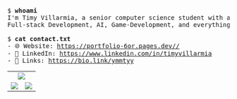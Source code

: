 <pre>
$ <strong>whoami</strong>
I'm Timy Villarmia, a senior computer science student with a wide range of interests 
Full-stack Development, AI, Game-Development, and everything in between.
  
$ <strong>cat contact.txt</strong>
- 🌐 Website: <a href="https://portfolio-6or.pages.dev/">https://portfolio-6or.pages.dev//</a>  
- 💼 LinkedIn: <a href="https://www.linkedin.com/in/timyvillarmia">https://www.linkedin.com/in/timyvillarmia</a>  
- 🔗 Links: <a href="https://bio.link/ymmtyy">https://bio.link/ymmtyy</a>  
</pre>

<table align="center" width="100%"> 
  <tr> 
    <td align="center" colspan="2"> 
     <img src="https://github-profile-summary-cards.vercel.app/api/cards/profile-details?username=TimyVillarmia&theme=dark"/>
    </td> 
  </tr> 
   <tr> 
    <td align="center"> 
       <img src="https://github-readme-stats.vercel.app/api?username=TimyVillarmia&show_icons=true&theme=dark" />
    </td> 
    <td align="center">
      <img src="https://github-readme-stats.vercel.app/api/top-langs/?username=TimyVillarmia&layout=compact&hide=html,css&count_private=true&langs_count=10&theme=dark"/>
    </td> 
   </tr> 
</table>




                                                                                                           
                                                               
                                                                                                     

